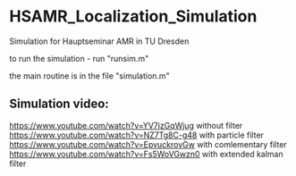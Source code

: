 # HSAMR_Localization_Simulation
Simulation for Hauptseminar AMR in TU Dresden

to run the simulation - run "runsim.m"

the main routine is in the file "simulation.m"

## Simulation video:  
https://www.youtube.com/watch?v=YV7jzGqWjug without filter \
https://www.youtube.com/watch?v=NZ7Tg8C-g48 with particle filter \
https://www.youtube.com/watch?v=EpvuckrovGw with comlementary filter \
https://www.youtube.com/watch?v=Fs5WoVGwzn0 with extended kalman filter 
